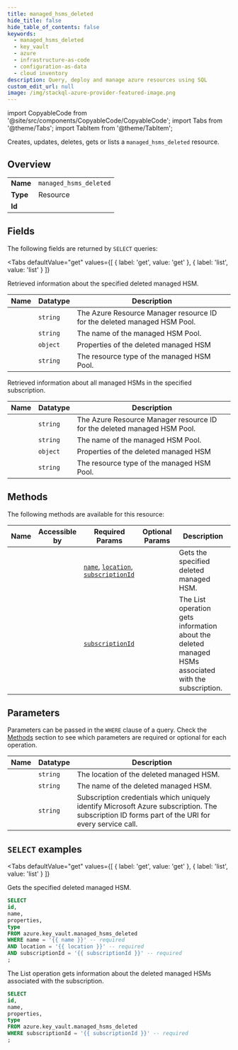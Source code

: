 ```yaml
--- 
title: managed_hsms_deleted
hide_title: false
hide_table_of_contents: false
keywords:
  - managed_hsms_deleted
  - key_vault
  - azure
  - infrastructure-as-code
  - configuration-as-data
  - cloud inventory
description: Query, deploy and manage azure resources using SQL
custom_edit_url: null
image: /img/stackql-azure-provider-featured-image.png
---
```


import CopyableCode from '@site/src/components/CopyableCode/CopyableCode';
import Tabs from '@theme/Tabs';
import TabItem from '@theme/TabItem';

Creates, updates, deletes, gets or lists a <code>managed_hsms_deleted</code> resource.

## Overview
<table><tbody>
<tr><td><b>Name</b></td><td><code>managed_hsms_deleted</code></td></tr>
<tr><td><b>Type</b></td><td>Resource</td></tr>
<tr><td><b>Id</b></td><td><CopyableCode code="azure.key_vault.managed_hsms_deleted" /></td></tr>
</tbody></table>

## Fields

The following fields are returned by `SELECT` queries:

<Tabs
    defaultValue="get"
    values={[
        { label: 'get', value: 'get' },
        { label: 'list', value: 'list' }
    ]}
>
<TabItem value="get">

Retrieved information about the specified deleted managed HSM.

<table>
<thead>
    <tr>
    <th>Name</th>
    <th>Datatype</th>
    <th>Description</th>
    </tr>
</thead>
<tbody>
<tr>
    <td><CopyableCode code="id" /></td>
    <td><code>string</code></td>
    <td>The Azure Resource Manager resource ID for the deleted managed HSM Pool.</td>
</tr>
<tr>
    <td><CopyableCode code="name" /></td>
    <td><code>string</code></td>
    <td>The name of the managed HSM Pool.</td>
</tr>
<tr>
    <td><CopyableCode code="properties" /></td>
    <td><code>object</code></td>
    <td>Properties of the deleted managed HSM</td>
</tr>
<tr>
    <td><CopyableCode code="type" /></td>
    <td><code>string</code></td>
    <td>The resource type of the managed HSM Pool.</td>
</tr>
</tbody>
</table>
</TabItem>
<TabItem value="list">

Retrieved information about all managed HSMs in the specified subscription.

<table>
<thead>
    <tr>
    <th>Name</th>
    <th>Datatype</th>
    <th>Description</th>
    </tr>
</thead>
<tbody>
<tr>
    <td><CopyableCode code="id" /></td>
    <td><code>string</code></td>
    <td>The Azure Resource Manager resource ID for the deleted managed HSM Pool.</td>
</tr>
<tr>
    <td><CopyableCode code="name" /></td>
    <td><code>string</code></td>
    <td>The name of the managed HSM Pool.</td>
</tr>
<tr>
    <td><CopyableCode code="properties" /></td>
    <td><code>object</code></td>
    <td>Properties of the deleted managed HSM</td>
</tr>
<tr>
    <td><CopyableCode code="type" /></td>
    <td><code>string</code></td>
    <td>The resource type of the managed HSM Pool.</td>
</tr>
</tbody>
</table>
</TabItem>
</Tabs>

## Methods

The following methods are available for this resource:

<table>
<thead>
    <tr>
    <th>Name</th>
    <th>Accessible by</th>
    <th>Required Params</th>
    <th>Optional Params</th>
    <th>Description</th>
    </tr>
</thead>
<tbody>
<tr>
    <td><a href="#get"><CopyableCode code="get" /></a></td>
    <td><CopyableCode code="select" /></td>
    <td><a href="#parameter-name"><code>name</code></a>, <a href="#parameter-location"><code>location</code></a>, <a href="#parameter-subscriptionId"><code>subscriptionId</code></a></td>
    <td></td>
    <td>Gets the specified deleted managed HSM.</td>
</tr>
<tr>
    <td><a href="#list"><CopyableCode code="list" /></a></td>
    <td><CopyableCode code="select" /></td>
    <td><a href="#parameter-subscriptionId"><code>subscriptionId</code></a></td>
    <td></td>
    <td>The List operation gets information about the deleted managed HSMs associated with the subscription.</td>
</tr>
</tbody>
</table>

## Parameters

Parameters can be passed in the `WHERE` clause of a query. Check the [Methods](#methods) section to see which parameters are required or optional for each operation.

<table>
<thead>
    <tr>
    <th>Name</th>
    <th>Datatype</th>
    <th>Description</th>
    </tr>
</thead>
<tbody>
<tr id="parameter-location">
    <td><CopyableCode code="location" /></td>
    <td><code>string</code></td>
    <td>The location of the deleted managed HSM.</td>
</tr>
<tr id="parameter-name">
    <td><CopyableCode code="name" /></td>
    <td><code>string</code></td>
    <td>The name of the deleted managed HSM.</td>
</tr>
<tr id="parameter-subscriptionId">
    <td><CopyableCode code="subscriptionId" /></td>
    <td><code>string</code></td>
    <td>Subscription credentials which uniquely identify Microsoft Azure subscription. The subscription ID forms part of the URI for every service call.</td>
</tr>
</tbody>
</table>

## `SELECT` examples

<Tabs
    defaultValue="get"
    values={[
        { label: 'get', value: 'get' },
        { label: 'list', value: 'list' }
    ]}
>
<TabItem value="get">

Gets the specified deleted managed HSM.

```sql
SELECT
id,
name,
properties,
type
FROM azure.key_vault.managed_hsms_deleted
WHERE name = '{{ name }}' -- required
AND location = '{{ location }}' -- required
AND subscriptionId = '{{ subscriptionId }}' -- required
;
```
</TabItem>
<TabItem value="list">

The List operation gets information about the deleted managed HSMs associated with the subscription.

```sql
SELECT
id,
name,
properties,
type
FROM azure.key_vault.managed_hsms_deleted
WHERE subscriptionId = '{{ subscriptionId }}' -- required
;
```
</TabItem>
</Tabs>
